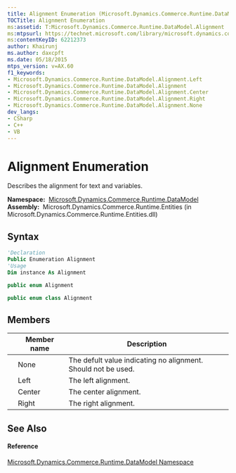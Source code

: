 ```yaml
---
title: Alignment Enumeration (Microsoft.Dynamics.Commerce.Runtime.DataModel)
TOCTitle: Alignment Enumeration
ms:assetid: T:Microsoft.Dynamics.Commerce.Runtime.DataModel.Alignment
ms:mtpsurl: https://technet.microsoft.com/library/microsoft.dynamics.commerce.runtime.datamodel.alignment(v=AX.60)
ms:contentKeyID: 62212373
author: Khairunj
ms.author: daxcpft
ms.date: 05/18/2015
mtps_version: v=AX.60
f1_keywords:
- Microsoft.Dynamics.Commerce.Runtime.DataModel.Alignment.Left
- Microsoft.Dynamics.Commerce.Runtime.DataModel.Alignment
- Microsoft.Dynamics.Commerce.Runtime.DataModel.Alignment.Center
- Microsoft.Dynamics.Commerce.Runtime.DataModel.Alignment.Right
- Microsoft.Dynamics.Commerce.Runtime.DataModel.Alignment.None
dev_langs:
- CSharp
- C++
- VB
---
```


# Alignment Enumeration

Describes the alignment for text and variables.

**Namespace:**  [Microsoft.Dynamics.Commerce.Runtime.DataModel](microsoft-dynamics-commerce-runtime-datamodel-namespace.md)  
**Assembly:**  Microsoft.Dynamics.Commerce.Runtime.Entities (in Microsoft.Dynamics.Commerce.Runtime.Entities.dll)

## Syntax

``` vb
'Declaration
Public Enumeration Alignment
'Usage
Dim instance As Alignment
```

``` csharp
public enum Alignment
```

``` c++
public enum class Alignment
```

## Members

<table>
<thead>
<tr class="header">
<th></th>
<th>Member name</th>
<th>Description</th>
</tr>
</thead>
<tbody>
<tr class="odd">
<td></td>
<td>None</td>
<td>The defult value indicating no alignment. Should not be used.</td>
</tr>
<tr class="even">
<td></td>
<td>Left</td>
<td>The left alignment.</td>
</tr>
<tr class="odd">
<td></td>
<td>Center</td>
<td>The center alignment.</td>
</tr>
<tr class="even">
<td></td>
<td>Right</td>
<td>The right alignment.</td>
</tr>
</tbody>
</table>


## See Also

#### Reference

[Microsoft.Dynamics.Commerce.Runtime.DataModel Namespace](microsoft-dynamics-commerce-runtime-datamodel-namespace.md)

